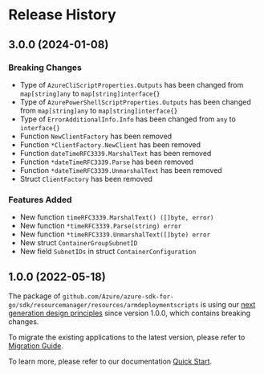 # Release History

## 3.0.0 (2024-01-08)
### Breaking Changes

- Type of `AzureCliScriptProperties.Outputs` has been changed from `map[string]any` to `map[string]interface{}`
- Type of `AzurePowerShellScriptProperties.Outputs` has been changed from `map[string]any` to `map[string]interface{}`
- Type of `ErrorAdditionalInfo.Info` has been changed from `any` to `interface{}`
- Function `NewClientFactory` has been removed
- Function `*ClientFactory.NewClient` has been removed
- Function `dateTimeRFC3339.MarshalText` has been removed
- Function `*dateTimeRFC3339.Parse` has been removed
- Function `*dateTimeRFC3339.UnmarshalText` has been removed
- Struct `ClientFactory` has been removed

### Features Added

- New function `timeRFC3339.MarshalText() ([]byte, error)`
- New function `*timeRFC3339.Parse(string) error`
- New function `*timeRFC3339.UnmarshalText([]byte) error`
- New struct `ContainerGroupSubnetID`
- New field `SubnetIDs` in struct `ContainerConfiguration`


## 1.0.0 (2022-05-18)

The package of `github.com/Azure/azure-sdk-for-go/sdk/resourcemanager/resources/armdeploymentscripts` is using our [next generation design principles](https://azure.github.io/azure-sdk/general_introduction.html) since version 1.0.0, which contains breaking changes.

To migrate the existing applications to the latest version, please refer to [Migration Guide](https://aka.ms/azsdk/go/mgmt/migration).

To learn more, please refer to our documentation [Quick Start](https://aka.ms/azsdk/go/mgmt).
